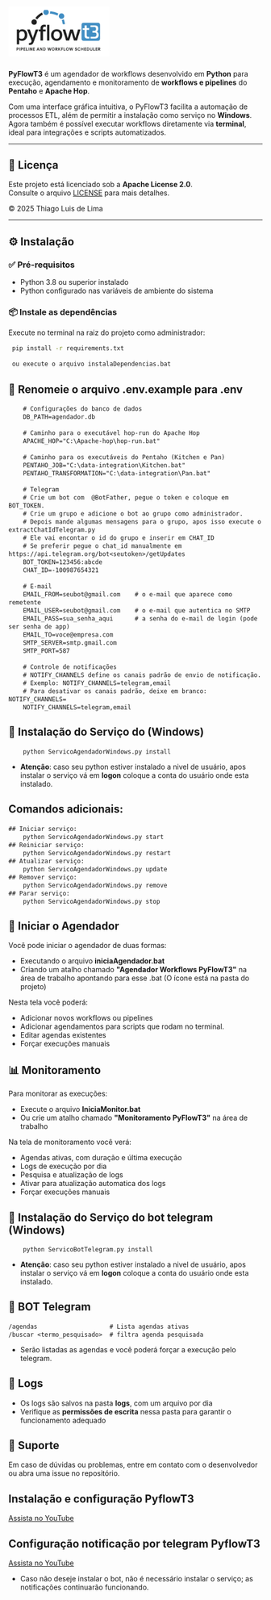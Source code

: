 # <img src="pyflowt3.png" alt="Logo PyFlowT3" width="200">

**PyFlowT3** é um agendador de workflows desenvolvido em **Python** para execução, agendamento e monitoramento de **workflows e pipelines** do **Pentaho** e **Apache Hop**.

Com uma interface gráfica intuitiva, o PyFlowT3 facilita a automação de processos ETL, além de permitir a instalação como serviço no **Windows**. Agora também é possível executar workflows diretamente via **terminal**, ideal para integrações e scripts automatizados.

---

## 📄 Licença

Este projeto está licenciado sob a **Apache License 2.0**.  
Consulte o arquivo [LICENSE](LICENSE) para mais detalhes.

© 2025 Thiago Luis de Lima

---

## ⚙️ Instalação

### ✅ Pré-requisitos

- Python 3.8 ou superior instalado
- Python configurado nas variáveis de ambiente do sistema

### 📦 Instale as dependências

Execute no terminal na raiz do projeto como administrador:

```bash
 pip install -r requirements.txt
```
```bash
 ou execute o arquivo instalaDependencias.bat
```
  
## 📝 Renomeie o arquivo .env.example para .env

        # Configurações do banco de dados
        DB_PATH=agendador.db

        # Caminho para o executável hop-run do Apache Hop
        APACHE_HOP="C:\Apache-hop\hop-run.bat"

        # Caminho para os executáveis do Pentaho (Kitchen e Pan)
        PENTAHO_JOB="C:\data-integration\Kitchen.bat"
        PENTAHO_TRANSFORMATION="C:\data-integration\Pan.bat"    

        # Telegram
        # Crie um bot com  @BotFather, pegue o token e coloque em BOT_TOKEN.
        # Crie um grupo e adicione o bot ao grupo como administrador.
        # Depois mande algumas mensagens para o grupo, apos isso execute o extractChatIdTelegram.py
        # Ele vai encontar o id do grupo e inserir em CHAT_ID
        # Se preferir pegue o chat_id manualmente em https://api.telegram.org/bot<seutoken>/getUpdates
        BOT_TOKEN=123456:abcde
        CHAT_ID=-100987654321

        # E-mail
        EMAIL_FROM=seubot@gmail.com    # o e-mail que aparece como remetente
        EMAIL_USER=seubot@gmail.com    # o e-mail que autentica no SMTP
        EMAIL_PASS=sua_senha_aqui      # a senha do e-mail de login (pode ser senha de app)
        EMAIL_TO=voce@empresa.com
        SMTP_SERVER=smtp.gmail.com
        SMTP_PORT=587

        # Controle de notificações
        # NOTIFY_CHANNELS define os canais padrão de envio de notificação.
        # Exemplo: NOTIFY_CHANNELS=telegram,email
        # Para desativar os canais padrão, deixe em branco: NOTIFY_CHANNELS=
        NOTIFY_CHANNELS=telegram,email

## 🧩 Instalação do Serviço do (Windows) 

        python ServicoAgendadorWindows.py install
- **Atenção**: caso seu python estiver instalado a nivel de usuário, apos instalar o serviço vá em **logon** coloque a conta do usuário onde esta instalado.

## Comandos adicionais:
    ## Iniciar serviço:
        python ServicoAgendadorWindows.py start
    ## Reiniciar serviço:
        python ServicoAgendadorWindows.py restart
    ## Atualizar serviço:
        python ServicoAgendadorWindows.py update
    ## Remover serviço: 
        python ServicoAgendadorWindows.py remove
    ## Parar serviço:
        python ServicoAgendadorWindows.py stop

## 🚀 Iniciar o Agendador
Você pode iniciar o agendador de duas formas:

* Executando o arquivo **iniciaAgendador.bat**
* Criando um atalho chamado **"Agendador Workflows PyFlowT3"** na área de trabalho apontando para esse .bat
(O ícone está na pasta do projeto)

Nesta tela você poderá:
 * Adicionar novos workflows ou pipelines
 * Adicionar agendamentos para scripts que rodam no terminal.
 * Editar agendas existentes
 * Forçar execuções manuais

## 📊 Monitoramento

Para monitorar as execuções:

* Execute o arquivo **IniciaMonitor.bat**
* Ou crie um atalho chamado **"Monitoramento PyFlowT3"** na área de trabalho

Na tela de monitoramento você verá:

* Agendas ativas, com duração e última execução
* Logs de execução por dia
* Pesquisa e atualização de logs
* Ativar para atualização automatica dos logs
* Forçar execuções manuais

## 🧩 Instalação do Serviço do bot telegram (Windows) 

        python ServicoBotTelegram.py install
- **Atenção**: caso seu python estiver instalado a nivel de usuário, apos instalar o serviço vá em **logon** coloque a conta do usuário onde esta instalado.

## 🤖 BOT Telegram
    /agendas                    # Lista agendas ativas
    /buscar <termo_pesquisado>  # filtra agenda pesquisada

- Serão listadas as agendas e você poderá forçar a execução pelo telegram.

## 📁 Logs

* Os logs são salvos na pasta **logs**, com um arquivo por dia
* Verifique as **permissões de escrita** nessa pasta para garantir o funcionamento adequado

## 💬 Suporte

Em caso de dúvidas ou problemas, entre em contato com o desenvolvedor ou abra uma issue no repositório.

## Instalação e configuração PyflowT3

[Assista no YouTube](https://www.youtube.com/watch?v=aAMSeCVJL9U)

## Configuração notificação por telegram PyflowT3

[Assista no YouTube](https://www.youtube.com/watch?v=bXV4XzTNtds)

- Caso não deseje instalar o bot, não é necessário instalar o serviço; as notificações continuarão funcionando.


